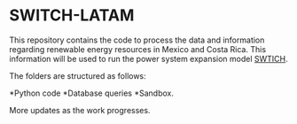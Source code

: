 # SWITCH-LATAM

This repository contains the code to process the data and information regarding renewable 
energy resources in Mexico and Costa Rica. This information will be used to run the power
system expansion model [SWTICH](https://rael.berkeley.edu/project/switch/). 

The folders are structured as follows: 

*Python code
*Database queries 
*Sandbox. 

More updates as the work progresses.